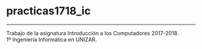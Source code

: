# practicas1718_ic
---
Trabajo de la asignatura Introducción a los Computadores 2017-2018.  
1º Ingeniería Informática en UNIZAR.
